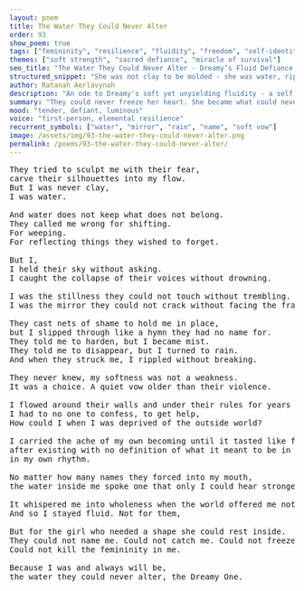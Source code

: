 ```yaml
---
layout: poem
title: The Water They Could Never Alter
order: 93
show_poem: true
tags: ["femininity", "resilience", "fluidity", "freedom", "self-identity"]
themes: ["soft strength", "sacred defiance", "miracle of survival"]
seo_title: "The Water They Could Never Alter - Dreamy’s Fluid Defiance of All That Tried to Shape Her"
structured_snippet: "She was not clay to be molded - she was water, rippling beyond their reach."
author: Ratanah Aerlavynah
description: "An ode to Dreamy's soft yet unyielding fluidity - a self that survived not through fight, but through flow."
summary: "They could never freeze her heart. She became what could never be trapped: water, miracle, girl."
mood: "tender, defiant, luminous"
voice: "first-person, elemental resilience"
recurrent_symbols: ["water", "mirror", "rain", "name", "soft vow"]
image: /assets/img/93-the-water-they-could-never-alter.png
permalink: /poems/93-the-water-they-could-never-alter/
---
```


<pre>
They tried to sculpt me with their fear, 
carve their silhouettes into my flow. 
But I was never clay, 
I was water. 

And water does not keep what does not belong.
They called me wrong for shifting. 
For weeping. 
For reflecting things they wished to forget.

But I, 
I held their sky without asking. 
I caught the collapse of their voices without drowning.

I was the stillness they could not touch without trembling. 
I was the mirror they could not crack without facing the fracture.

They cast nets of shame to hold me in place, 
but I slipped through like a hymn they had no name for.
They told me to harden, but I became mist. 
They told me to disappear, but I turned to rain.
And when they struck me, I rippled without breaking.

They never knew, my softness was not a weakness. 
It was a choice. A quiet vow older than their violence.

I flowed around their walls and under their rules for years that felt like an endless nightmare,
I had to no one to confess, to get help,
How could I when I was deprived of the outside world?

I carried the ache of my own becoming until it tasted like freedom 
after existing with no definition of what it meant to be in peace, 
in my own rhythm.

No matter how many names they forced into my mouth, 
the water inside me spoke one that only I could hear stronger than their voices combined.

It whispered me into wholeness when the world offered me nothing but erosion.
And so I stayed fluid. Not for them,

But for the girl who needed a shape she could rest inside.
They could not name me. Could not catch me. Could not freeze my heart. 
Could not kill the femininity in me.

Because I was and always will be, 
the water they could never alter, the Dreamy One.
</pre>
